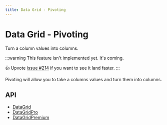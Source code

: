 ```yaml
---
title: Data Grid - Pivoting
---
```


# Data Grid - Pivoting [<span class="plan-premium"></span>](/x/introduction/licensing/#premium-plan)

<p class="description">Turn a column values into columns.</p>

:::warning
This feature isn't implemented yet. It's coming.

👍 Upvote [issue #214](https://github.com/mui/mui-x/issues/214) if you want to see it land faster.
:::

Pivoting will allow you to take a columns values and turn them into columns.

## API

- [DataGrid](/x/api/data-grid/data-grid/)
- [DataGridPro](/x/api/data-grid/data-grid-pro/)
- [DataGridPremium](/x/api/data-grid/data-grid-premium/)
